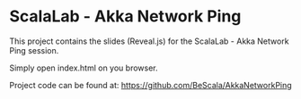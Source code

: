 # ScalaLab - Akka Network Ping

This project contains the slides (Reveal.js) for the ScalaLab - Akka Network Ping session.

Simply open index.html on you browser.

Project code can be found at:
https://github.com/BeScala/AkkaNetworkPing
